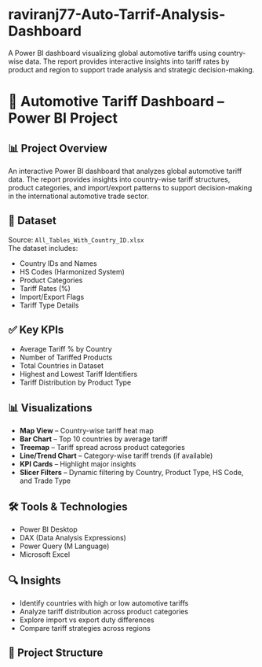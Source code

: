 # raviranj77-Auto-Tarrif-Analysis-Dashboard
A Power BI dashboard visualizing global automotive tariffs using country-wise data. The report provides interactive insights into tariff rates by product and region to support trade analysis and strategic decision-making.
# 🚗 Automotive Tariff Dashboard – Power BI Project

## 📊 Project Overview
An interactive Power BI dashboard that analyzes global automotive tariff data. The report provides insights into country-wise tariff structures, product categories, and import/export patterns to support decision-making in the international automotive trade sector.

## 📁 Dataset
Source: `All_Tables_With_Country_ID.xlsx`  
The dataset includes:
- Country IDs and Names
- HS Codes (Harmonized System)
- Product Categories
- Tariff Rates (%)
- Import/Export Flags
- Tariff Type Details

## ✅ Key KPIs
- Average Tariff % by Country
- Number of Tariffed Products
- Total Countries in Dataset
- Highest and Lowest Tariff Identifiers
- Tariff Distribution by Product Type

## 📊 Visualizations
- **Map View** – Country-wise tariff heat map
- **Bar Chart** – Top 10 countries by average tariff
- **Treemap** – Tariff spread across product categories
- **Line/Trend Chart** – Category-wise tariff trends (if available)
- **KPI Cards** – Highlight major insights
- **Slicer Filters** – Dynamic filtering by Country, Product Type, HS Code, and Trade Type

## 🛠️ Tools & Technologies
- Power BI Desktop
- DAX (Data Analysis Expressions)
- Power Query (M Language)
- Microsoft Excel

## 🔍 Insights
- Identify countries with high or low automotive tariffs
- Analyze tariff distribution across product categories
- Explore import vs export duty differences
- Compare tariff strategies across regions

## 📂 Project Structure
